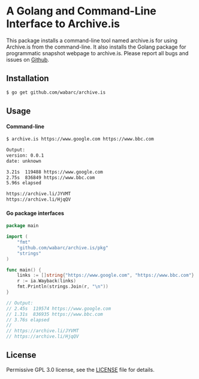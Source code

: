 # A Golang and Command-Line Interface to Archive.is

This package installs a command-line tool named archive.is for using Archive.is from the command-line. It also installs the Golang package for programmatic snapshot webpage to archive.is. Please report all bugs and issues on [Github](https://github.com/wabarc/archive.is/issues).

## Installation

```sh
$ go get github.com/wabarc/archive.is
```

## Usage

#### Command-line

```sh
$ archive.is https://www.google.com https://www.bbc.com

Output:
version: 0.0.1
date: unknown

3.21s  119488 https://www.google.com
2.75s  836849 https://www.bbc.com
5.96s elapsed

https://archive.li/JYVMT
https://archive.li/HjqQV
```

#### Go package interfaces

```go
package main

import (
	"fmt"
	"github.com/wabarc/archive.is/pkg"
	"strings"
)

func main() {
	links := []string{"https://www.google.com", "https://www.bbc.com"}
	r := ia.Wayback(links)
	fmt.Println(strings.Join(r, "\n"))
}

// Output:
// 2.45s  119574 https://www.google.com
// 1.31s  836935 https://www.bbc.com
// 3.76s elapsed
//
// https://archive.li/JYVMT
// https://archive.li/HjqQV
```

## License

Permissive GPL 3.0 license, see the [LICENSE](https://github.com/wabarc/archive.is/blob/master/LICENSE) file for details.


